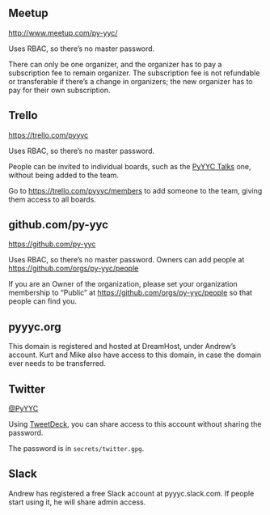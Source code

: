 ## Meetup

http://www.meetup.com/py-yyc/

Uses RBAC, so there’s no master password.

There can only be one organizer, and the organizer has to pay a
subscription fee to remain organizer. The subscription fee is not
refundable or transferable if there’s a change in organizers; the new
organizer has to pay for their own subscription.

## Trello

https://trello.com/pyyyc

Uses RBAC, so there’s no master password.

People can be invited to individual boards, such as the [PyYYC
Talks](https://trello.com/b/OkwBY2BT/pyyyc-talks) one, without being added
to the team.

Go to https://trello.com/pyyyc/members to add someone to the team, giving
them access to all boards.

## github.com/py-yyc

https://github.com/py-yyc

Uses RBAC, so there’s no master password. Owners can add people at
https://github.com/orgs/py-yyc/people

If you are an Owner of the organization, please set your organization
membership to “Public” at https://github.com/orgs/py-yyc/people so that
people can find you.

## pyyyc.org

This domain is registered and hosted at DreamHost, under Andrew’s account.
Kurt and Mike also have access to this domain, in case the domain ever
needs to be transferred.

## Twitter

[@PyYYC](https://twitter.com/pyyyc)

Using [TweetDeck](https://tweetdeck.twitter.com), you can share access to
this account without sharing the password.

The password is in `secrets/twitter.gpg`.

## Slack

Andrew has registered a free Slack account at pyyyc.slack.com. If people
start using it, he will share admin access.
